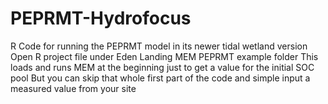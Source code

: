 # PEPRMT-Hydrofocus
R Code for running the PEPRMT model in its newer tidal wetland version
Open R project file under Eden Landing MEM PEPRMT example folder
This loads and runs MEM at the beginning just to get a value for the initial SOC pool
But you can skip that whole first part of the code and simple input a measured value from your site

